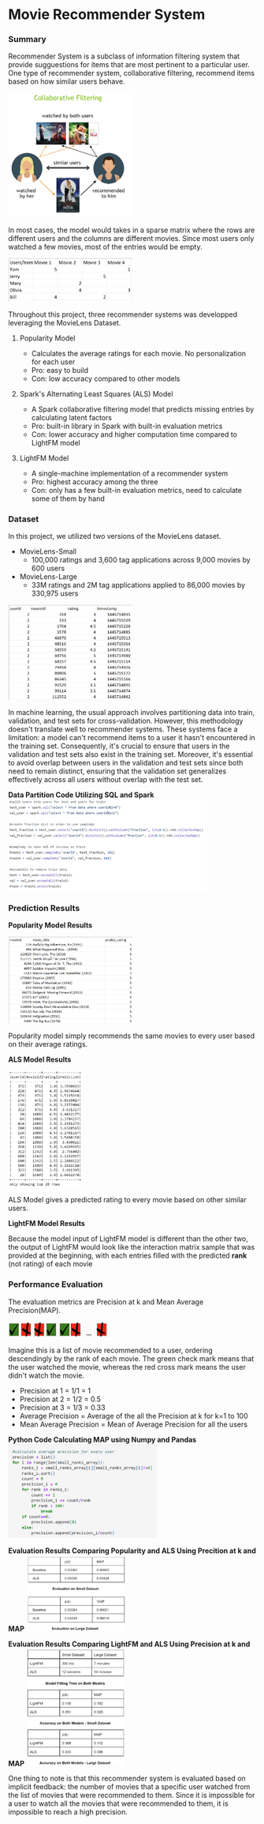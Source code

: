 # Movie Recommender System
### Summary

Recommender System is a subclass of information filtering system that provide sugguestions for items that are most pertinent to a particular user. One type of recommender system, collaborative filtering, recommend items based on how similar users behave.

<img src=/Images/recommender_system.png width=50% height=50%>

In most cases, the model would takes in a sparse matrix where the rows are different users and the columns are different movies. Since most users only watched a few movies, most of the entries would be empty.

<img src=/Images/sparse_matrix.png width=50% height=50%>

Throughout this project, three recommender systems was developped leveraging the MovieLens Dataset.

1. Popularity Model
    - Calculates the average ratings for each movie. No personalization for each user
    - Pro: easy to build
    - Con: low accuracy compared to other models

2. Spark's Alternating Least Squares (ALS) Model
    - A Spark collaborative filtering model that predicts missing entries by calculating latent factors
    - Pro: built-in library in Spark with built-in evaluation metrics
    - Con: lower accuracy and higher computation time compared to LightFM model

3. LightFM Model
    - A single-machine implementation of a recommender system
    - Pro: highest accuracy among the three
    - Con: only has a few built-in evaluation metrics, need to calculate some of them by hand

### Dataset
In this project, we utilized two versions of the MovieLens dataset.
- MovieLens-Small
    - 100,000 ratings and 3,600 tag applications across 9,000 movies by 600 users
- MovieLens-Large
    - 33M ratings and 2M tag applications applied to 86,000 movies by 330,975 users

<img src=/Images/dataset.png width=50% height=50%>

In machine learning, the usual approach involves partitioning data into train, validation, and test sets for cross-validation. However, this methodology doesn't translate well to recommender systems. These systems face a limitation: a model can't recommend items to a user it hasn't encountered in the training set. Consequently, it's crucial to ensure that users in the validation and test sets also exist in the training set. Moreover, it's essential to avoid overlap between users in the validation and test sets since both need to remain distinct, ensuring that the validation set generalizes effectively across all users without overlap with the test set.

**Data Partition Code Utilizing SQL and Spark**
<img src=/Images/spark_sql.png width=80% height=80%>

### Prediction Results

**Popularity Model Results**

<img src=/Images/popularity_result.png width=50% height=50%>

Popularity model simply recommends the same movies to every user based on their average ratings.

**ALS Model Results**

<img src=/Images/als_result.png width=30% height=30%>

ALS Model gives a predicted rating to every movie based on other similar users.

**LightFM Model Results**

Because the model input of LightFM model is different than the other two, the output of LightFM would look like the interaction matrix sample that was provided at the beginning, with each entries filled with the predicted **rank** (not rating) of each movie

### Performance Evaluation
The evaluation metrics are Precision at k and Mean Average Precision(MAP).

<img src=/Images/metric_example.png width=40% height=40%>

Imagine this is a list of movie recommended to a user, ordering descendingly by the rank of each movie. The green check mark means that the user watched the movie, whereas the red cross mark means the user didn't watch the movie. 

- Precision at 1 = 1/1 = 1
- Precision at 2 = 1/2 = 0.5
- Precision at 3 = 1/3 = 0.33
- Average Precision = Average of the all the Precision at k for k=1 to 100
- Mean Average Precision = Mean of Average Precision for all the users

**Python Code Calculating MAP using Numpy and Pandas**
<img src=/Images/lightfm_map.png width=60% height=60%>

**Evaluation Results Comparing Popularity and ALS Using Precition at k and MAP**
<img src=/Images/baseline_als.png width=40% height=40%>

**Evaluation Results Comparing LightFM and ALS Using Precision at k and MAP**
<img src=/Images/als_lightfm.png width=40% height=40%>

One thing to note is that this recommender system is evaluated based on implicit feedback: the number of movies that a specific user watched from the list of movies that were recommended to them. Since it is impossible for a user to watch all the movies that were recommended to them, it is impossible to reach a high precision.








